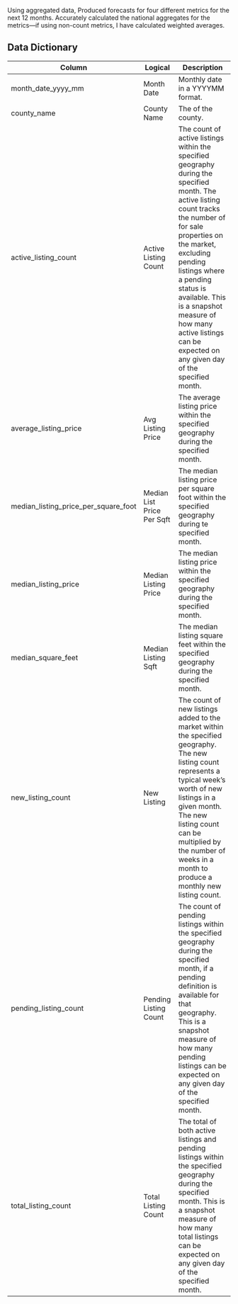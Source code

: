 Using aggregated data, Produced forecasts for four different metrics for the next 12 months. Accurately calculated the national aggregates for the metrics—if using non-count metrics, I have calculated weighted averages.



## Data Dictionary

|Column|Logical|Description|
|---|---|---|
|month_date_yyyy_mm|	Month Date|	Monthly date in a YYYYMM format.|
|county_name|	County Name|	The of the county.|
|active_listing_count	|Active Listing Count|	The count of active listings within the specified geography during the specified month. The active listing count tracks the number of for sale properties on the market, excluding pending listings where a pending status is available. This is a snapshot measure of how many active listings can be expected on any given day of the specified month.|
|average_listing_price|	Avg Listing Price|	The average listing price within the specified geography during the specified month.|
|median_listing_price_per_square_foot|	Median List Price Per Sqft|	The median listing price per square foot within the specified geography during te specified month.|
|median_listing_price	|Median Listing Price|	The median listing price within the specified geography during the specified month.|
|median_square_feet	|Median Listing Sqft	|The median listing square feet within the specified geography during the specified month.|
|new_listing_count	|New Listing |	The count of new listings added to the market within the specified geography. The new listing count represents a typical week’s worth of new listings in a given month. The new listing count can be multiplied by the number of weeks in a month to produce a monthly new listing count.|
|pending_listing_count|	Pending Listing Count	|The count of pending listings within the specified geography during the specified month, if a pending definition is available for that geography. This is a snapshot measure of how many pending listings can be expected on any given day of the specified month.|
|total_listing_count|	Total Listing Count	|The total of both active listings and pending listings within the specified geography during the specified month. This is a snapshot measure of how many total listings can be expected on any given day of the specified month.|
